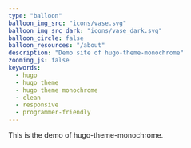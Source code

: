 ```yaml
---
type: "balloon"
balloon_img_src: "icons/vase.svg"
balloon_img_src_dark: "icons/vase_dark.svg"
balloon_circle: false
balloon_resources: "/about"
description: "Demo site of hugo-theme-monochrome"
zooming_js: false
keywords:
  - hugo
  - hugo theme
  - hugo theme monochrome
  - clean
  - responsive
  - programmer-friendly
---
```


This is the demo of hugo-theme-monochrome.

